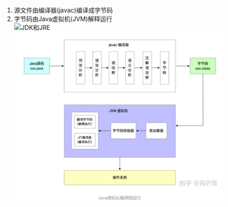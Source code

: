 1.	源文件由编译器(javac)编译成字节码  
2.	字节码由Java虚拟机(JVM)解释运行  
![JDK和JRE](https://github.com/ZhengyuanHan/CS/blob/main/img/JDK%E5%92%8CJRE.png)
![Java程序从源文件到程序运行](https://github.com/ZhengyuanHan/CS/blob/main/img/Java%E7%A8%8B%E5%BA%8F%E4%BB%8E%E6%BA%90%E6%96%87%E4%BB%B6%E5%88%B0%E7%A8%8B%E5%BA%8F%E8%BF%90%E8%A1%8C.png)
